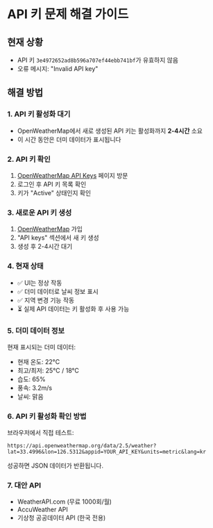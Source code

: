 # API 키 문제 해결 가이드

## 현재 상황
- API 키 `3e4972652ad8b596a707ef44ebb741bf`가 유효하지 않음
- 오류 메시지: "Invalid API key"

## 해결 방법

### 1. API 키 활성화 대기
- OpenWeatherMap에서 새로 생성된 API 키는 활성화까지 **2-4시간** 소요
- 이 시간 동안은 더미 데이터가 표시됩니다

### 2. API 키 확인
1. [OpenWeatherMap API Keys](https://home.openweathermap.org/api_keys) 페이지 방문
2. 로그인 후 API 키 목록 확인
3. 키가 "Active" 상태인지 확인

### 3. 새로운 API 키 생성
1. [OpenWeatherMap](https://openweathermap.org/) 가입
2. "API keys" 섹션에서 새 키 생성
3. 생성 후 2-4시간 대기

### 4. 현재 상태
- ✅ UI는 정상 작동
- ✅ 더미 데이터로 날씨 정보 표시
- ✅ 지역 변경 기능 작동
- ⏳ 실제 API 데이터는 키 활성화 후 사용 가능

### 5. 더미 데이터 정보
현재 표시되는 더미 데이터:
- 현재 온도: 22°C
- 최고/최저: 25°C / 18°C
- 습도: 65%
- 풍속: 3.2m/s
- 날씨: 맑음

### 6. API 키 활성화 확인 방법
브라우저에서 직접 테스트:
```
https://api.openweathermap.org/data/2.5/weather?lat=33.4996&lon=126.5312&appid=YOUR_API_KEY&units=metric&lang=kr
```

성공하면 JSON 데이터가 반환됩니다.

### 7. 대안 API
- WeatherAPI.com (무료 1000회/월)
- AccuWeather API
- 기상청 공공데이터 API (한국 전용) 